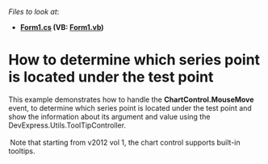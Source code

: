 <!-- default file list -->
*Files to look at*:

* **[Form1.cs](./CS/WindowsFormsApplication79/Form1.cs) (VB: [Form1.vb](./VB/WindowsFormsApplication79/Form1.vb))**
<!-- default file list end -->
# How to determine which series point is located under the test point


<p>This example demonstrates how to handle the <strong>ChartControl.MouseMove</strong> event, to determine which series point is located under the test point and show the information about its argument and value using the DevExpress.Utils.ToolTipController.<br /><br /><strong> </strong>Note that starting from v2012 vol 1, the chart control supports built-in tooltips. </p>

<br/>


